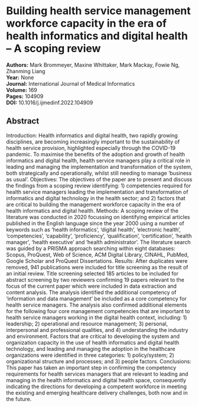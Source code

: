 # Building health service management workforce capacity in the era of health informatics and digital health – A scoping review

**Authors:** Mark Brommeyer, Maxine Whittaker, Mark Mackay, Fowie Ng, Zhanming Liang  
**Year:** None  
**Journal:** International Journal of Medical Informatics  
**Volume:** 169  
**Pages:** 104909  
**DOI:** 10.1016/j.ijmedinf.2022.104909  

## Abstract
Introduction: Health informatics and digital health, two rapidly growing disciplines, are becoming increasingly important to the sustainability of health service provision, highlighted especially through the COVID-19 pandemic. To maximise the benefits of the adoption and growth of health informatics and digital health, health service managers play a critical role in leading and managing the implementation and transformation of the system, both strategically and operationally, whilst still needing to manage ‘business as usual’.
Objectives: The objectives of the paper are to present and discuss the findings from a scoping review identifying: 1) competencies required for health service managers leading the implementation and transformation of informatics and digital technology in the health sector; and 2) factors that are critical to building the management workforce capacity in the era of health informatics and digital health.
Methods: A scoping review of the literature was conducted in 2020 focussing on identifying empirical articles published in the English language since the year 2000 using a number of keywords such as ‘health informatics’, ‘digital health’, ‘electronic health’, ‘competencies’, ‘capability’, ‘proficiency’, ‘qualification’, ‘certification’, ‘health manager’, ‘health executive’ and ‘health administrator’. The literature search was guided by a PRISMA approach searching within eight databases: Scopus, ProQuest, Web of Science, ACM Digital Library, CINAHL, PubMed, Google Scholar and ProQuest Dissertations.
Results: After duplicates were removed, 941 publications were included for title screening as the result of an initial review. Title screening selected 185 articles to be included for abstract screening by two reviewers confirming 19 papers relevant to the focus of the current paper which were included in data extraction and content analysis. The analysis identified the additional competency of ‘information and data management’ be included as a core competency for health service managers. The analysis also confirmed additional elements for the following four core management competencies that are important to health service managers working in the digital health context, including: 1) leadership; 2) operational and resource management; 3) personal, interpersonal and professional qualities, and 4) understanding the industry and environment. Factors that are critical to developing the system and organization capacity in the use of health informatics and digital health technology, and leading and managing the adoption in the healthcare organizations were identified in three categories: 1) policy/system; 2) organizational structure and processes; and 3) people factors.
Conclusions: This paper has taken an important step in confirming the competency requirements for health services managers that are relevant to leading and managing in the health informatics and digital health space, consequently indicating the directions for developing a competent workforce in meeting the existing and emerging healthcare delivery challenges, both now and in the future.

